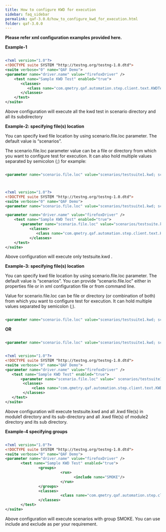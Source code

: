 ```yaml
---
title: How to configure KWD for execution
sidebar: faq_sidebar
permalink: qaf-3.0.0/how_to_configure_kwd_for_execution.html
folder: qaf-3.0.0
---
```



**Please refer xml configuration examples provided here.**

**Example-1**

```xml

<?xml version="1.0"?>
<!DOCTYPE suite SYSTEM "http://testng.org/testng-1.0.dtd">
<suite verbose="0" name="QAF Demo">
<parameter name="driver.name" value="firefoxDriver" />
    <test name="Sample KWD Test" enabled="true">
       <classes>
          <class name="com.qmetry.qaf.automation.step.client.text.KWDTestFactory"/>
       </classes>
    </test>
</suite>

```

Above configuration will execute all the kwd test in scenario directory and all its subdirectory

**Example-2: specifying file(s) location**

You can specify kwd file location by using scenario.file.loc parameter. The default value is “scenarios”.

The scenario.file.loc parameter value can be a file or directory from which you want to configure test for execution. It can also hold multiple values separated by semicolon (;) for example:

```xml

<parameter name="scenario.file.loc" value="scenarios/testsuite1.kwd; scenarios/testsuite2.kwd "/>

```


```xml


<?xml version="1.0"?>
<!DOCTYPE suite SYSTEM "http://testng.org/testng-1.0.dtd">
<suite verbose="0" name="QAF Demo">
<parameter name="scenario.file.loc" value="scenarios/testsuite1.kwd; scenarios/module1; scenarios/module2"/>

<parameter name="driver.name" value="firefoxDriver" />
    <test name="Sample KWD Test" enabled="true">
       <parameter name="scenario.file.loc" value="scenarios/testsuite.kwd"/>
           <classes>
              <class name="com.qmetry.qaf.automation.step.client.text.KWDTestFactory"/>
           </classes>
    </test>
</suite>

```

Above configuration will execute only testsuite.kwd .

**Example-3: specifying file(s) location**

You can specify kwd file location by using scenario.file.loc parameter. The default value is “scenarios”. You can provide “scenario.file.loc” either in properties file or in xml configuration file or from command line.

Value for scenario.file.loc can be file or directory (or combination of both) from which you want to configure test for execution. It can hold multiple values separated by semicolon (;).

```xml

<parameter name="scenario.file.loc" value="scenarios/testsuite1.kwd; scenarios/testsuite2.kwd "/>

```

**OR**

```xml

<parameter name="scenario.file.loc" value="scenarios/testsuite1.kwd; scenarios/module1; scenarios/module2"/>

```

```xml

<?xml version="1.0"?>
<!DOCTYPE suite SYSTEM "http://testng.org/testng-1.0.dtd">
<suite verbose="0" name="QAF Demo">
<parameter name="driver.name" value="firefoxDriver" />
   <test name="Sample KWD Test" enabled="true">
       <parameter name="scenario.file.loc" value=" scenarios/testsuite1.kwd; scenarios/module1; scenarios/module2"/>
        <classes>
            <class name="com.qmetry.qaf.automation.step.client.text.KWDTestFactory"/>
        </classes>
   </test>
</suite>

```

Above configuration will execute testsuite.kwd and all .kwd file(s) in module1 directory and its sub-directory and all .kwd file(s) of module2 directory and its sub directory.

**Example-4 specifying groups**

```xml

<?xml version="1.0"?>
<!DOCTYPE suite SYSTEM "http://testng.org/testng-1.0.dtd">
<suite verbose="0" name="QAF Demo">
<parameter name="driver.name" value="firefoxDriver" />
       <test name="Sample KWD Test" enabled="true">
               <groups>
                         <run>
                               <include name="SMOKE"/>
                         </run>
               </groups>
               <classes>
                         <class name="com.qmetry.qaf.automation.step.client.text.KWDTestFactory"/>
               </classes>
       </test>
</suite>

```

Above configuration will execute scenarios with group SMOKE. You can use include and exclude as per your requirement.
